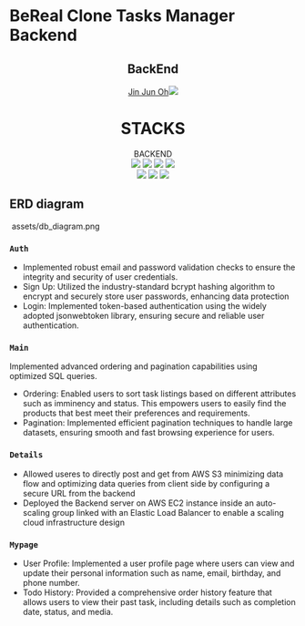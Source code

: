 # BeReal Clone Tasks Manager Backend


<div align="center">

## BackEnd

<a href="https://github.com/jinjunoh">Jin Jun Oh<img src="https://img.shields.io/badge/github-181717?style=for-the-badge&logo=github&logoColor=white"></a>

</div>
  
<div align="center"><h1>STACKS</h1></div>

<div align="center">BACKEND</div>
<div align="center">
  <img src="https://img.shields.io/badge/node.js-339933?style=for-the-badge&logo=Node.js&logoColor=white">
  <img src="https://img.shields.io/badge/javascript-F7DF1E?style=for-the-badge&logo=javascript&logoColor=black"> 
  <img src="https://img.shields.io/badge/express-000000?style=for-the-badge&logo=express&logoColor=white">
  <img src="https://img.shields.io/badge/mysql-4479A1?style=for-the-badge&logo=mysql&logoColor=white"><br/>
  <img src="https://img.shields.io/badge/SQL-FFA500?style=for-the-badge&logo=sql&logoColor=white">
  <img src="https://img.shields.io/badge/AWS-232F3E?style=for-the-badge&logo=amazon-aws&logoColor=white">
  <img src="https://img.shields.io/badge/Docker-2496ED?style=for-the-badge&logo=docker&logoColor=white">
</div>

<h2>ERD diagram</h2>
<img src="">
assets/db_diagram.png

### `Auth`
- Implemented robust email and password validation checks to ensure the integrity and security of user credentials.<br/>
- Sign Up: Utilized the industry-standard bcrypt hashing algorithm to encrypt and securely store user passwords, enhancing data protection<br/>
- Login: Implemented token-based authentication using the widely adopted jsonwebtoken library, ensuring secure and reliable user authentication.<br/>

### `Main`
Implemented advanced ordering and pagination capabilities using optimized SQL queries.

- Ordering: Enabled users to sort task listings based on different attributes such as imminency and status. This empowers users to easily find the products that best meet their preferences and requirements.
- Pagination: Implemented efficient pagination techniques to handle large datasets, ensuring smooth and fast browsing experience for users. 

### `Details`
- Allowed useres to directly post and get from AWS S3 minimizing data flow and optimizing data queries from client side by configuring a secure URL from the backend
- Deployed the Backend server on AWS EC2 instance inside an auto-scaling group linked with an Elastic Load Balancer to enable a scaling cloud infrastructure design

### `Mypage`
- User Profile: Implemented a user profile page where users can view and update their personal information such as name, email, birthday, and phone number.
- Todo History: Provided a comprehensive order history feature that allows users to view their past task, including details such as completion date, status, and media.
